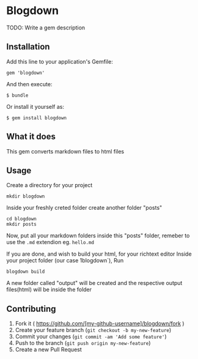 # Blogdown

TODO: Write a gem description

## Installation

Add this line to your application's Gemfile:

    gem 'blogdown'

And then execute:

    $ bundle

Or install it yourself as:

    $ gem install blogdown


## What it does

This gem converts markdown files to html files


## Usage

Create a directory for your project

    mkdir blogdown

Inside your freshly creted folder create another folder "posts"

    cd blogdown
    mkdir posts

Now, put all your markdown folders inside this "posts" folder, remeber to use the `.md` extendion
eg. `hello.md`

If you are done, and wish to build your html, for your richtext editor
Inside your project folder (our case 1blogdown`), Run

    blogdown build

A new folder called "output" will be created and the respective output files(html) will be inside the folder

## Contributing

1. Fork it ( https://github.com/[my-github-username]/blogdown/fork )
2. Create your feature branch (`git checkout -b my-new-feature`)
3. Commit your changes (`git commit -am 'Add some feature'`)
4. Push to the branch (`git push origin my-new-feature`)
5. Create a new Pull Request
